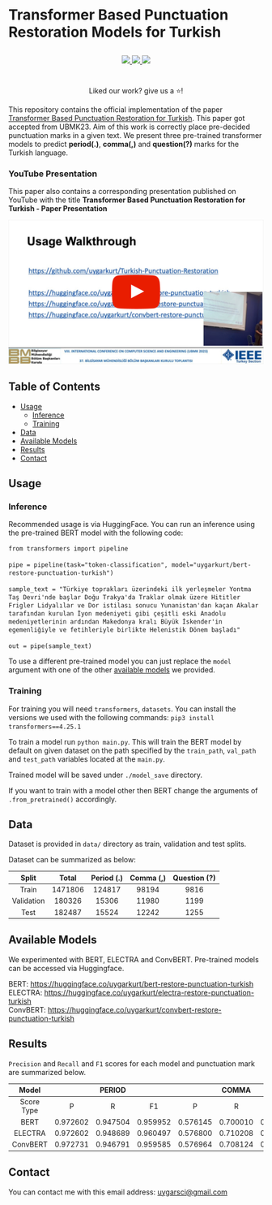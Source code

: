 # Transformer Based Punctuation Restoration Models for Turkish

<div align="center" style="padding:10px">
    <a href="https://en.wikipedia.org/wiki/Open_source">
        <img src="https://img.shields.io/badge/OPEN%20SOURCE%20%E2%9D%A4%EF%B8%8F-green?style=for-the-badge">
    </a>
    <a href="https://ieeexplore.ieee.org/document/10286690">
        <img src="https://img.shields.io/badge/IEEE-00629b?style=for-the-badge">
    </a>
    <a href="https://en.wikipedia.org/wiki/MIT_License">
        <img src="https://img.shields.io/badge/MIT-gray?style=for-the-badge">
    </a>
</div>

<br>
<div align="center">
    <p>Liked our work? give us a ⭐!</p>
</div>

This repository contains the official implementation of the paper [Transformer Based Punctuation Restoration for Turkish](https://ieeexplore.ieee.org/document/10286690). This paper got accepted from UBMK23. Aim of this work is correctly place pre-decided punctuation marks in a given text.  We present three pre-trained transformer models to predict **period(.)**, **comma(,)** and **question(?)** marks for the Turkish language.

### YouTube Presentation
This paper also contains a corresponding presentation published on YouTube with the title **Transformer Based Punctuation Restoration for Turkish - Paper Presentation**

[![Thumbnail](./assets/thumbnail.png)](https://www.youtube.com/watch?v=PGAEamxP2Cw)


## Table of Contents
* [Usage](#usage)
    * [Inference](#inference)
    * [Training](#train)
* [Data](#data)
* [Available Models](#models)
* [Results](#results)
* [Contact](#contact)

## Usage <a class="anchor" id="usage"></a>

### Inference <a class="anchor" id="inference"></a>
Recommended usage is via HuggingFace. You can run an inference using the pre-trained BERT model with the following code:
``` 
from transformers import pipeline

pipe = pipeline(task="token-classification", model="uygarkurt/bert-restore-punctuation-turkish")

sample_text = "Türkiye toprakları üzerindeki ilk yerleşmeler Yontma Taş Devri'nde başlar Doğu Trakya'da Traklar olmak üzere Hititler Frigler Lidyalılar ve Dor istilası sonucu Yunanistan'dan kaçan Akalar tarafından kurulan İyon medeniyeti gibi çeşitli eski Anadolu medeniyetlerinin ardından Makedonya kralı Büyük İskender'in egemenliğiyle ve fetihleriyle birlikte Helenistik Dönem başladı"

out = pipe(sample_text)
```

To use a different pre-trained model you can just replace the `model` argument with one of the other [available models](#models) we provided.

### Training <a class="anchor" id="train"></a>
For training you will need `transformers`, `datasets`. You can install the versions we used with the following commands: `pip3 install transformers==4.25.1`

To train a model run `python main.py`. This will train the BERT model by default on given dataset on the path specified by the `train_path`, `val_path` and `test_path` variables located at the `main.py`.

Trained model will be saved under `./model_save` directory.

If you want to train with a model other then BERT change the arguments of `.from_pretrained()` accordingly.

## Data <a class="anchor" id="data"></a>
Dataset is provided in `data/` directory as train, validation and test splits.

Dataset can be summarized as below:

|    Split    |  Total  | Period (.) | Comma (,) | Question (?) |
|:-----------:|:-------:|:----------:|:---------:|:------------:|
|    Train    | 1471806 |   124817   |   98194   |     9816     |
| Validation  |  180326 |    15306   |   11980   |     1199     |
|   Test      |  182487 |    15524   |   12242   |     1255     |

## Available Models <a class="anchor" id="models"></a>
We experimented with BERT, ELECTRA and ConvBERT. Pre-trained models can be accessed via Huggingface.

BERT: https://huggingface.co/uygarkurt/bert-restore-punctuation-turkish \
ELECTRA: https://huggingface.co/uygarkurt/electra-restore-punctuation-turkish \
ConvBERT: https://huggingface.co/uygarkurt/convbert-restore-punctuation-turkish

## Results <a class="results" id="results"></a>
`Precision` and `Recall` and `F1` scores for each model and punctuation mark are summarized below.

|   Model  |          |  PERIOD  |          |          |  COMMA   |          |          | QUESTION |          |          | OVERALL  |          |
|:--------:|:--------:|:--------:|:--------:|:--------:|:--------:|:--------:|:--------:|:--------:|:--------:|:--------:|:--------:|:--------:|
|Score Type|     P    |     R    |    F1    |     P    |     R    |    F1    |     P    |     R    |    F1    |     P    |     R    |    F1    |
|   BERT   | 0.972602 | 0.947504 | 0.959952 | 0.576145 | 0.700010 | 0.632066 | 0.927642 | 0.911342 | 0.919420 | 0.825506 | 0.852952 | 0.837146 |
|  ELECTRA | 0.972602 | 0.948689 | 0.960497 | 0.576800 | 0.710208 | 0.636590 | 0.920325 | 0.921074 | 0.920699 | 0.823242 | 0.859990 | 0.839262 |
| ConvBERT | 0.972731 | 0.946791 | 0.959585 | 0.576964 | 0.708124 | 0.635851 | 0.922764 | 0.913849 | 0.918285 | 0.824153 | 0.856254 | 0.837907 |

## Contact <a class="contact" id="contact"></a>
You can contact me with this email address: uygarsci@gmail.com
